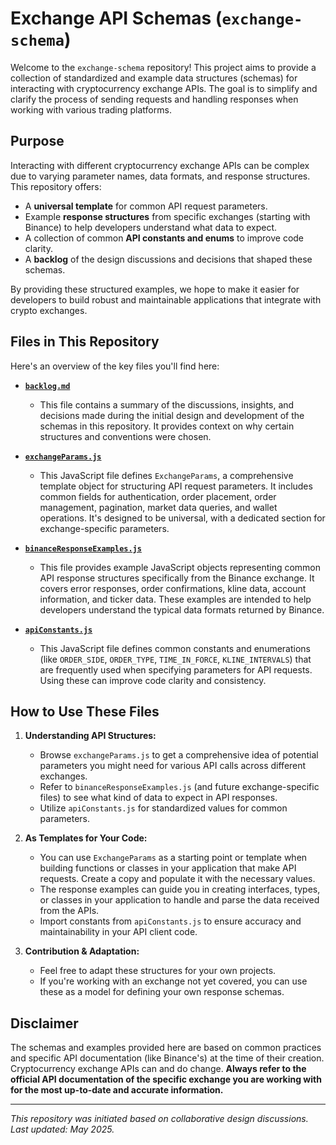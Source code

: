 # Exchange API Schemas (`exchange-schema`)

Welcome to the `exchange-schema` repository! This project aims to provide a collection of standardized and example data structures (schemas) for interacting with cryptocurrency exchange APIs. The goal is to simplify and clarify the process of sending requests and handling responses when working with various trading platforms.

## Purpose

Interacting with different cryptocurrency exchange APIs can be complex due to varying parameter names, data formats, and response structures. This repository offers:

* A **universal template** for common API request parameters.
* Example **response structures** from specific exchanges (starting with Binance) to help developers understand what data to expect.
* A collection of common **API constants and enums** to improve code clarity.
* A **backlog** of the design discussions and decisions that shaped these schemas.

By providing these structured examples, we hope to make it easier for developers to build robust and maintainable applications that integrate with crypto exchanges.

## Files in This Repository

Here's an overview of the key files you'll find here:

* **[`backlog.md`](./backlog.md)**
    * This file contains a summary of the discussions, insights, and decisions made during the initial design and development of the schemas in this repository. It provides context on why certain structures and conventions were chosen.

* **[`exchangeParams.js`](./exchangeParams.js)**
    * This JavaScript file defines `ExchangeParams`, a comprehensive template object for structuring API request parameters. It includes common fields for authentication, order placement, order management, pagination, market data queries, and wallet operations. It's designed to be universal, with a dedicated section for exchange-specific parameters.

* **[`binanceResponseExamples.js`](./binanceResponseExamples.js)**
    * This file provides example JavaScript objects representing common API response structures specifically from the Binance exchange. It covers error responses, order confirmations, kline data, account information, and ticker data. These examples are intended to help developers understand the typical data formats returned by Binance.

* **[`apiConstants.js`](./apiConstants.js)**
    * This JavaScript file defines common constants and enumerations (like `ORDER_SIDE`, `ORDER_TYPE`, `TIME_IN_FORCE`, `KLINE_INTERVALS`) that are frequently used when specifying parameters for API requests. Using these can improve code clarity and consistency.

## How to Use These Files

1.  **Understanding API Structures:**
    * Browse `exchangeParams.js` to get a comprehensive idea of potential parameters you might need for various API calls across different exchanges.
    * Refer to `binanceResponseExamples.js` (and future exchange-specific files) to see what kind of data to expect in API responses.
    * Utilize `apiConstants.js` for standardized values for common parameters.

2.  **As Templates for Your Code:**
    * You can use `ExchangeParams` as a starting point or template when building functions or classes in your application that make API requests. Create a copy and populate it with the necessary values.
    * The response examples can guide you in creating interfaces, types, or classes in your application to handle and parse the data received from the APIs.
    * Import constants from `apiConstants.js` to ensure accuracy and maintainability in your API client code.

3.  **Contribution & Adaptation:**
    * Feel free to adapt these structures for your own projects.
    * If you're working with an exchange not yet covered, you can use these as a model for defining your own response schemas.

## Disclaimer

The schemas and examples provided here are based on common practices and specific API documentation (like Binance's) at the time of their creation. Cryptocurrency exchange APIs can and do change. **Always refer to the official API documentation of the specific exchange you are working with for the most up-to-date and accurate information.**

---

*This repository was initiated based on collaborative design discussions. Last updated: May 2025.*

